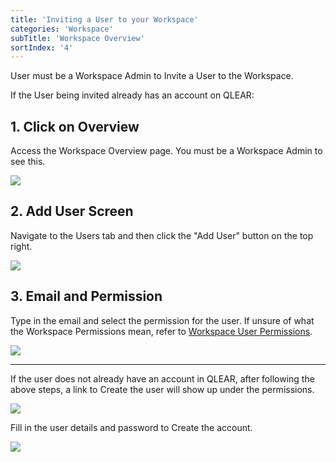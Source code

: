 ```yaml
---
title: 'Inviting a User to your Workspace'
categories: 'Workspace'
subTitle: 'Workspace Overview'
sortIndex: '4'
---
```

User must be a Workspace Admin to Invite a User to the Workspace.

If the User being invited already has an account on QLEAR:

## 1. Click on Overview

Access the Workspace Overview page. You must be a Workspace Admin to see this.

![](https://cloud.githubusercontent.com/assets/26155270/23694875/40fef530-0417-11e7-913f-9df1f1ad6492.jpg) 

## 2. Add User Screen

Navigate to the Users tab and then click the "Add User" button on the top right.

![](https://cloud.githubusercontent.com/assets/26155270/23694955/c1870f1c-0417-11e7-8261-2ea8958053a0.jpg)

## 3. Email and Permission

Type in the email and select the permission for the user. If unsure of what the Workspace Permissions mean, refer to [Workspace User Permissions](/Workspace-User-Permissions).

![](https://cloud.githubusercontent.com/assets/26155270/23695651/4b2a4830-041b-11e7-9eae-e3ba457ce1bc.png)

-----

If the user does not already have an account in QLEAR, after following the above steps, a link to Create the user will show up under the permissions.

![](https://cloud.githubusercontent.com/assets/3292593/25467160/2397ba82-2b3f-11e7-9f39-f3c57a134394.png)

Fill in the user details and password to Create the account.

![](https://cloud.githubusercontent.com/assets/3292593/25467133/ffe2f93a-2b3e-11e7-9ebd-cbe13f6a45fc.png)